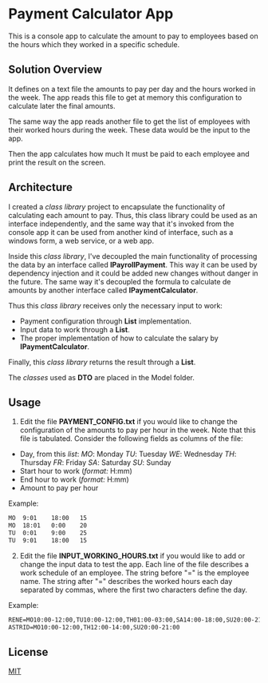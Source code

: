 # Payment Calculator App
This is a console app to calculate the amount to pay to employees based on the hours which they worked in a specific schedule.

## Solution Overview 
It defines on a text file the amounts to pay per day and the hours worked in the week. The app reads this file to get at memory this configuration to calculate later the final amounts.

The same way the app reads another file to get the list of employees with their worked hours during the week. These data would be the input to the app.

Then the app calculates how much It must be paid to each employee and print the result on the screen.

## Architecture
I created a _class library_ project to encapsulate the functionality of calculating each amount to pay. Thus, this class library could be used as an interface independently, and the same way that it's invoked from the console app it can be used from another kind of interface, such as a windows form, a web service, or a web app.

Inside this _class library_, I've decoupled the main functionality of processing the data by an interface called **IPayrollPayment**. This way it can be used by dependency injection and it could be added new changes without danger in the future.
The same way it's decoupled the formula to calculate de amounts by another interface called **IPaymentCalculator**.

Thus this _class library_ receives only the necessary input to work:
* Payment configuration through **List<PaymentConfiguration>** implementation.
* Input data to work through a **List<ScheduleWorked>**.
* The proper implementation of how to calculate the salary by **IPaymentCalculator**.

Finally, this _class library_ returns the result through a **List<SchedulePaid>**.

The _classes_ used as **DTO** are placed in the Model folder.

## Usage
1. Edit the file **PAYMENT_CONFIG.txt** if you would like to change the configuration of the amounts to pay per hour in the week. Note that this file is tabulated. Consider the following fields as columns of the file:
 - Day, from this _list_:  _MO_: Monday
_TU_: Tuesday
_WE_: Wednesday
_TH_: Thursday
_FR_: Friday
_SA_: Saturday
_SU_: Sunday
 - Start hour to work (_format:_ H:mm)
 - End hour to work   (_format:_ H:mm)
 - Amount to pay per hour

  Example:
```txt
MO	9:01	18:00	15
MO	18:01	0:00	20
TU	0:01	9:00	25
TU	9:01	18:00	15
```
2. Edit the file **INPUT_WORKING_HOURS.txt** if you would like to add or change the input data to test the app. Each line of the file describes a work schedule of an employee.
The string before "=" is the employee name. The string after "=" describes the worked hours each day separated by commas, where the first two characters define the day.

  Example:
```txt
RENE=MO10:00-12:00,TU10:00-12:00,TH01:00-03:00,SA14:00-18:00,SU20:00-21:00
ASTRID=MO10:00-12:00,TH12:00-14:00,SU20:00-21:00
```

## License
[MIT](https://choosealicense.com/licenses/mit/)
